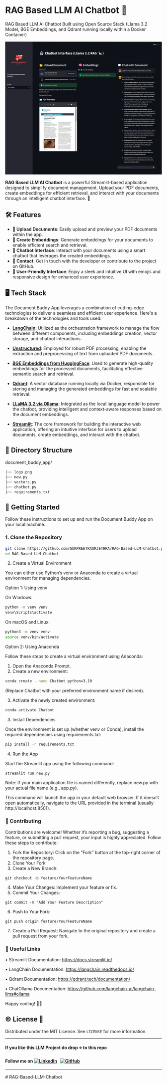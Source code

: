 # RAG Based LLM AI Chatbot 🤖

RAG Based LLM AI Chatbot Built using Open Source Stack (Llama 3.2 Model, BGE Embeddings, and Qdrant running locally within a Docker Container)


![RAG Based LLM AI Chatbot](sct.png)


**RAG Based LLM AI Chatbot** is a powerful Streamlit-based application designed to simplify document management. Upload your PDF documents, create embeddings for efficient retrieval, and interact with your documents through an intelligent chatbot interface. 🚀



## 🛠️ Features



- **📂 Upload Documents**: Easily upload and preview your PDF documents within the app.
- **🧠 Create Embeddings**: Generate embeddings for your documents to enable efficient search and retrieval.
- **🤖 Chatbot Interface**: Interact with your documents using a smart chatbot that leverages the created embeddings.
- **📧 Contact**: Get in touch with the developer or contribute to the project on GitHub.
- **🌟 User-Friendly Interface**: Enjoy a sleek and intuitive UI with emojis and responsive design for enhanced user experience.



## 🖥️ Tech Stack



The Document Buddy App leverages a combination of cutting-edge technologies to deliver a seamless and efficient user experience. Here's a breakdown of the technologies and tools used:


- **[LangChain](https://langchain.readthedocs.io/)**: Utilized as the orchestration framework to manage the flow between different components, including embeddings creation, vector storage, and chatbot interactions.

  
- **[Unstructured](https://github.com/Unstructured-IO/unstructured)**: Employed for robust PDF processing, enabling the extraction and preprocessing of text from uploaded PDF documents.

  
- **[BGE Embeddings from HuggingFace](https://huggingface.co/BAAI/bge-small-en)**: Used to generate high-quality embeddings for the processed documents, facilitating effective semantic search and retrieval.

  
- **[Qdrant](https://qdrant.tech/)**: A vector database running locally via Docker, responsible for storing and managing the generated embeddings for fast and scalable retrieval.

  
- **[LLaMA 3.2 via Ollama](https://ollama.com/)**: Integrated as the local language model to power the chatbot, providing intelligent and context-aware responses based on the document embeddings.

  
- **[Streamlit](https://streamlit.io/)**: The core framework for building the interactive web application, offering an intuitive interface for users to upload documents, create embeddings, and interact with the chatbot.


## 📁 Directory Structure


document_buddy_app/
```
│── logo.png
├── new.py
├── vectors.py
├── chatbot.py
├── requirements.txt
```

## 🚀 Getting Started


Follow these instructions to set up and run the Document Buddy App on your local machine.

### 1. Clone the Repository

```bash
git clone https://github.com/GURPREETKAURJETHRA/RAG-Based-LLM-Chatbot.git
cd RAG-Based-LLM-Chatbot
```

2. Create a Virtual Environment

You can either use Python’s venv or Anaconda to create a virtual environment for managing dependencies.

Option 1: Using venv

On Windows:

```bash
python -m venv venv
venv\Scripts\activate
```

On macOS and Linux:

```bash
python3 -m venv venv
source venv/bin/activate
```

Option 2: Using Anaconda

Follow these steps to create a virtual environment using Anaconda:
1.	Open the Anaconda Prompt.
2.	Create a new environment:

```bash
conda create --name Chatbot python=3.10
```

(Replace Chatbot with your preferred environment name if desired).

3.	Activate the newly created environment:

```bash
conda activate Chatbot
```



3. Install Dependencies

Once the environment is set up (whether venv or Conda), install the required dependencies using requirements.txt:

```bash
pip install -r requirements.txt
```

4. Run the App

Start the Streamlit app using the following command:

```bash
streamlit run new.py
```

Note: If your main application file is named differently, replace new.py with your actual file name (e.g., app.py).

This command will launch the app in your default web browser. If it doesn’t open automatically, navigate to the URL provided in the terminal (usually http://localhost:8501).


### 🤝 Contributing

Contributions are welcome! Whether it’s reporting a bug, suggesting a feature, or submitting a pull request, your input is highly appreciated. Follow these steps to contribute:

1.	Fork the Repository: Click on the “Fork” button at the top-right corner of the repository page.
2.	Clone Your Fork
3.	Create a New Branch:

```
git checkout -b feature/YourFeatureName
```


4.	Make Your Changes: Implement your feature or fix.
5.	Commit Your Changes:

```
git commit -m "Add Your Feature Description"
```


6.	Push to Your Fork:

```
git push origin feature/YourFeatureName
```


7.	Create a Pull Request: Navigate to the original repository and create a pull request from your fork.


### 🔗 Useful Links


•	Streamlit Documentation: https://docs.streamlit.io/

•	LangChain Documentation: https://langchain.readthedocs.io/

•	Qdrant Documentation: https://qdrant.tech/documentation/

•	ChatOllama Documentation: https://github.com/langchain-ai/langchain-llms#ollama

Happy coding! 🚀✨

## ©️ License 🪪 

Distributed under the MIT License. See `LICENSE` for more information.

---

#### **If you like this LLM Project do drop ⭐ to this repo**
#### Follow me on [![LinkedIn](https://img.shields.io/badge/linkedin-%230077B5.svg?style=for-the-badge&logo=linkedin&logoColor=white)](https://www.linkedin.com/in/gurpreetkaurjethra/) &nbsp; [![GitHub](https://img.shields.io/badge/github-%23121011.svg?style=for-the-badge&logo=github&logoColor=white)](https://github.com/GURPREETKAURJETHRA/)

---
#   R A G - B a s e d - L L M - C h a t b o t 
 
 
